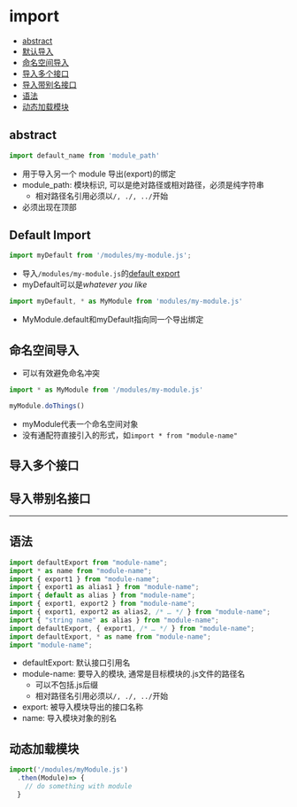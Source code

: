 # import

- [abstract](#abstract)
- [默认导入](#默认导入)
- [命名空间导入](#命名空间导入)
- [导入多个接口](#导入多个接口)
- [导入带别名接口](#导入带别名接口)
- [语法](#语法)
- [动态加载模块](#动态加载模块)

## abstract

```js
import default_name from 'module_path'
```

- 用于导入另一个 module 导出(export)的绑定
- module_path: 模块标识, 可以是绝对路径或相对路径，必须是纯字符串
  - 相对路径名引用必须以`/, ./, ../`开始
- 必须出现在顶部

## Default Import

```js
import myDefault from '/modules/my-module.js';
```

- 导入`/modules/my-module.js`的[default export](JavaScript_Module_Export.md#default-export)
- myDefault可以是*whatever you like*

```js
import myDefault, * as MyModule from 'modules/my-module.js'
```

- MyModule.default和myDefault指向同一个导出绑定

## 命名空间导入

- 可以有效避免命名冲突

```js
import * as MyModule from '/modules/my-module.js'

myModule.doThings()
```

- myModule代表一个命名空间对象
- 没有通配符直接引入的形式，如`import * from "module-name"`


## 导入多个接口

## 导入带别名接口

***

## 语法

```js
import defaultExport from "module-name";
import * as name from "module-name";
import { export1 } from "module-name";
import { export1 as alias1 } from "module-name";
import { default as alias } from "module-name";
import { export1, export2 } from "module-name";
import { export1, export2 as alias2, /* … */ } from "module-name";
import { "string name" as alias } from "module-name";
import defaultExport, { export1, /* … */ } from "module-name";
import defaultExport, * as name from "module-name";
import "module-name";
```

- defaultExport: 默认接口引用名
- module-name: 要导入的模块, 通常是目标模块的.js文件的路径名
  - 可以不包括.js后缀
  - 相对路径名引用必须以`/, ./, ../`开始
- export: 被导入模块导出的接口名称
- name: 导入模块对象的别名

## 动态加载模块

```js
import('/modules/myModule.js')
  .then(Module)=> {
    // do something with module
  }
```
